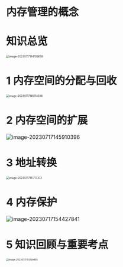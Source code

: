 # 内存管理的概念



# 知识总览

<img src="https://cvp.oss-cn-shanghai.aliyuncs.com/picgo/202307171441725.png" alt="image-20230717144105658" style="zoom: 50%;" />

# 1 内存空间的分配与回收

<img src="https://cvp.oss-cn-shanghai.aliyuncs.com/picgo/202307171451101.png" alt="image-20230717145114038" style="zoom:50%;" />

# 2 内存空间的扩展

![image-20230717145910396](https://cvp.oss-cn-shanghai.aliyuncs.com/picgo/202307171459468.png)

# 3 地址转换

<img src="https://cvp.oss-cn-shanghai.aliyuncs.com/picgo/202307171517465.png" alt="image-20230717151717372" style="zoom:50%;" />

# 4 内存保护

![image-20230717154427841](https://cvp.oss-cn-shanghai.aliyuncs.com/picgo/202307171544964.png)

# 5 知识回顾与重要考点

<img src="https://cvp.oss-cn-shanghai.aliyuncs.com/picgo/202307171551616.png" alt="image-20230717155109485" style="zoom: 43%;" />